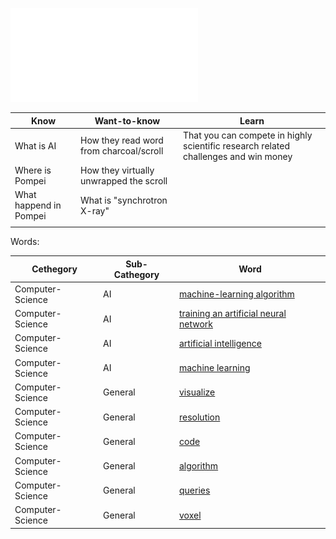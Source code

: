 ![](/Notatki/Semestr%203/Język%20angielski%20-%20C1.1/Ćwiczenia/Portfolio/The%20Elder%20Scrolls/AI%20reads%20text%20from%20ancient%20Herculaneum%20scroll%20for%20the%20first%20time.pdf)

| Know                   | Want-to-know                            | Learn                                                                               |
| ---------------------- | --------------------------------------- | ----------------------------------------------------------------------------------- |
| What is AI             | How they read word from charcoal/scroll | That you can compete in highly scientific research related challenges and win money |
| Where is Pompei        | How they virtually unwrapped the scroll |                                                                                     |
| What happend in Pompei | What is "synchrotron X-ray"             |                                                                                     |
|                        |                                         |                                                                                     |

Words:

| Cethegory        | Sub-Cathegory                   | Word                                |
| ---------------- | ------------------------------- | ----------------------------------- |
| Computer-Science | AI                              | [machine-learning algorithm](/Notatki/Semestr%203/Język%20angielski%20-%20C1.1/Ćwiczenia/Portfolio/The%20Elder%20Scrolls/Words/machine-learning%20algorithm.md)          |
| Computer-Science | AI                              | [training an artificial neural network](/Notatki/Semestr%203/Język%20angielski%20-%20C1.1/Ćwiczenia/Portfolio/The%20Elder%20Scrolls/Words/training%20an%20artificial%20neural%20network.md) |
| Computer-Science | AI                              | [artificial intelligence](/Notatki/Semestr%203/Język%20angielski%20-%20C1.1/Ćwiczenia/Portfolio/The%20Elder%20Scrolls/Words/artificial%20intelligence.md)             |
| Computer-Science | AI                              | [machine learning](/Notatki/Semestr%203/Język%20angielski%20-%20C1.1/Ćwiczenia/Portfolio/The%20Elder%20Scrolls/Words/machine%20learning.md)                    |
| Computer-Science | General                         | [visualize](/Notatki/Semestr%203/Język%20angielski%20-%20C1.1/Ćwiczenia/Portfolio/The%20Elder%20Scrolls/Words/visualize.md)                           |
| Computer-Science | General                         | [resolution](/Notatki/Semestr%203/Język%20angielski%20-%20C1.1/Ćwiczenia/Portfolio/The%20Elder%20Scrolls/Words/resolution.md)                          |
| Computer-Science | General                         | [code](/Notatki/Semestr%203/Język%20angielski%20-%20C1.1/Ćwiczenia/Portfolio/The%20Elder%20Scrolls/Words/code.md)                                |
| Computer-Science | General                         | [algorithm](/Notatki/Semestr%203/Język%20angielski%20-%20C1.1/Ćwiczenia/Portfolio/The%20Elder%20Scrolls/Words/algorithm.md)                           |
| Computer-Science | General                         | [queries](/Notatki/Semestr%203/Język%20angielski%20-%20C1.1/Ćwiczenia/Portfolio/The%20Elder%20Scrolls/Words/queries.md)                             |
| Computer-Science | General                         | [voxel](/Notatki/Semestr%203/Język%20angielski%20-%20C1.1/Ćwiczenia/Portfolio/The%20Elder%20Scrolls/Words/voxel.md)                               |
